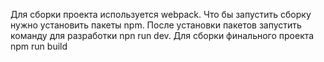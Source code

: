 Для сборки проекта используется webpack. Что бы запустить сборку нужно установить пакеты npm. После установки пакетов запустить команду для разработки npn run dev. Для сборки финального проекта npm run build
